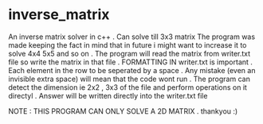 # inverse_matrix
An inverse matrix solver in c++ . Can solve till 3x3 matrix
The program was made keeping the fact in mind that in future i might want to increase it to solve 4x4 5x5 and so on . 
The program will read the matrix from writer.txt file so write the matrix in that file .
FORMATTING IN writer.txt is important . Each element in the row to be seperated by a space . Any mistake (even an invisible extra space) will mean that the code wont run .
The program can detect the dimension ie 2x2 , 3x3 of the file and perform operations on it directyl . 
Answer will be written directly into the writer.txt file

NOTE : THIS PROGRAM CAN ONLY SOLVE A 2D MATRIX . thankyou :)
